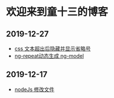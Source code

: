 # 欢迎来到童十三的博客

## 2019-12-27
 + [css 文本超出后隐藏并显示省略号]()
 + [ng-repeat动态生成 ng-model]()

## 2019-12-17
 + [nodeJs 修改文件](https://tongshisan.github.io/Blog/nodeJs/nodeJS%E4%BF%AE%E6%94%B9%E6%96%87%E4%BB%B6/nodejs%E4%BF%AE%E6%94%B9%E6%96%87%E4%BB%B6)
